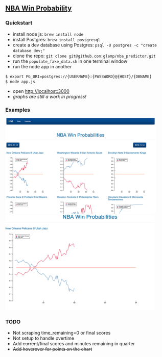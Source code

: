 ## [NBA Win Probability](http://nba-win-prob.nodejitsu.com/)

### Quickstart
- install node js: `brew install node`
- install Postgres: `brew install postgresql`
- create a dev database using Postgres: `psql -U postgres -c "create database dev;"`
- clone the repo: `git clone git@github.com:glamp/nba_predictor.git`
- run the `populate_fake_data.sh` in one terminal window
- run the node app in another

```
$ export PG_URI=postgres://{USERNAME}:{PASSWORD}@{HOST}/{DBNAME}
$ node app.js
```

- open [http://localhost:3000](http://localhost:3000)
- *graphs are still a work in progress!*


### Examples

<img src="public/images/games-2013-11-13.png" style="height: 300px;">
<img src="public/images/no_at_utah_2013-11-13.png" style="height: 300px;">

### TODO
- Not scraping time_remaining=0 or final scores
- Not setup to handle overtime
- Add ~~current~~/final scores and minutes remaining in quarter
- ~~Add hoverover for points on the chart~~
